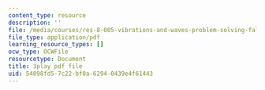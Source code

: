 ```yaml
---
content_type: resource
description: ''
file: /media/courses/res-8-005-vibrations-and-waves-problem-solving-fall-2012/54098fd57c22bf0a62940439e4f61443_uyofLz9Dtuw.pdf
file_type: application/pdf
learning_resource_types: []
ocw_type: OCWFile
resourcetype: Document
title: 3play pdf file
uid: 54098fd5-7c22-bf0a-6294-0439e4f61443
---
```

